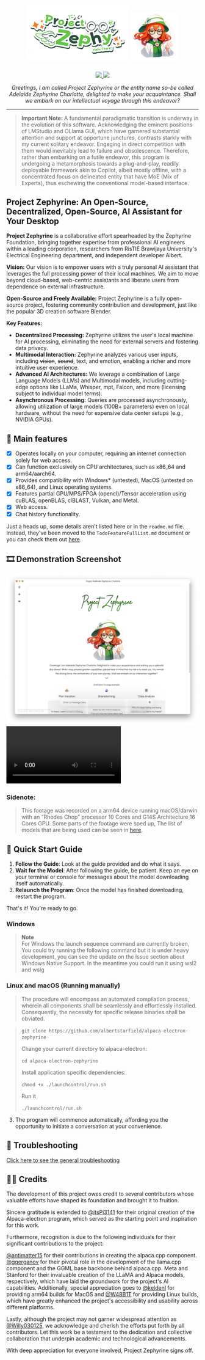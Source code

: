 <h1 align="center">

<sub>
<img src="https://github.com/albertstarfield/alpaca-electron-zephyrine/blob/main/documentation/ProjectZephy023LogoRenewal.png?raw=true" height=144>
</sub>
<sub>
<img src="https://github.com/albertstarfield/alpaca-electron-zephyrine/blob/main/usr/icon/png/512x512.png?raw=true" height=128>
</sub>
<br>
</h1>

<h5 align="center"> </h5>

<p align="center">
  <a href="https://nodejs.org">
    <img src="https://img.shields.io/badge/node.js-6DA55F?style=for-the-badge&logo=node.js&logoColor=white">
  </a>
  <a href="https://www.electronjs.org/">
    <img src="https://img.shields.io/badge/Electron-191970?style=for-the-badge&logo=Electron&logoColor=white">
  </a>
</p>

<p align="center"><i>Greetings, I am called Project Zephyrine or the entity name so-be called Adelaide Zephyrine Charlotte, delighted to make your acquaintance. Shall we embark on our intellectual voyage through this endeavor? </i></p>

<hr>

> **Important Note:**
> A fundamental paradigmatic transition is underway in the evolution of this software. Acknowledging the eminent positions of LMStudio and OLlama GUI, which have garnered substantial attention and support at opportune junctures, contrasts starkly with my current solitary endeavor. Engaging in direct competition with them would inevitably lead to failure and obsolescence. Therefore, rather than embarking on a futile endeavor, this program is undergoing a metamorphosis towards a plug-and-play, readily deployable framework akin to Copilot, albeit mostly offline, with a concentrated focus on delineated entity that have MoE (Mix of Experts), thus eschewing the conventional model-based interface.

## Project Zephyrine: An Open-Source, Decentralized, Open-Source, AI Assistant for Your Desktop

**Project Zephyrine** is a collaborative effort spearheaded by the Zephyrine Foundation, bringing together expertise from professional AI engineers within a leading corporation, researchers from RisTIE Brawijaya University's Electrical Engineering department, and independent developer Albert. 

**Vision:** Our vision is to empower users with a truly personal AI assistant that leverages the full processing power of their local machines. We aim to move beyond cloud-based, web-centric assistants and liberate users from dependence on external infrastructure.

**Open-Source and Freely Available:** Project Zephyrine is a fully open-source project, fostering community contribution and development, just like the popular 3D creation software Blender.

**Key Features:**

* **Decentralized Processing:** Zephyrine utilizes the user's local machine for AI processing, eliminating the need for external servers and fostering data privacy.
* **Multimodal Interaction:** Zephyrine analyzes various user inputs, including ~~vision~~, ~~sound~~, text, and emotion, enabling a richer and more intuitive user experience.
* **Advanced AI Architectures:** We leverage a combination of Large Language Models (LLMs) and Multimodal models, including cutting-edge options like LLaMa, Whisper, mpt, Falcon, and more (licensing subject to individual model terms).
* **Asynchronous Processing:** Queries are processed asynchronously, allowing utilization of large models (100B+ parameters) even on local hardware, without the need for expensive data center setups (e.g., NVIDIA GPUs).

## 📃 Main features

- [x] Operates locally on your computer, requiring an internet connection solely for web access.
- [x] Can function exclusively on CPU architectures, such as x86_64 and arm64/aarch64.
- [x] Provides compatibility with Windows* (untested), MacOS (untested on x86_64), and Linux operating systems.
- [x] Features partial GPU/MPS/FPGA (opencl)/Tensor acceleration using cuBLAS, openBLAS, clBLAST, Vulkan, and Metal.
- [x] Web access.
- [x] Chat history functionality.

Just a heads up, some details aren't listed here or in the `readme.md` file. Instead, they've been moved to the `TodoFeatureFullList.md` document or you can check them out [here](https://github.com/albertstarfield/alpaca-electron-zephyrine/blob/main/documentation/Developer%20Documentation/TodoFeatureFullList.md).




## 🎞 Demonstration Screenshot

![Demonstration](https://raw.githubusercontent.com/albertstarfield/alpaca-electron-zephyrine/main/documentation/demo-0.png)
![Demonstration_video](https://raw.githubusercontent.com/albertstarfield/alpaca-electron-zephyrine/main/documentation/demo-1.mp4)

### Sidenote:
> This footage was recorded on a arm64 device running macOS/darwin with an “Rhodes Chop” processor 10 Cores and G14S Architecture 16 Cores GPU. Some parts of the footage were sped up, The list of models that are being used can be seen in [here](https://raw.githubusercontent.com/albertstarfield/alpaca-electron-zephyrine/main/usr/engine_component/LLM_Model_Index.js).
## 🚀 Quick Start Guide

1. **Follow the Guide**: Look at the guide provided and do what it says.
2. **Wait for the Model**: After following the guide, be patient. Keep an eye on your terminal or console for messages about the model downloading itself automatically.
3. **Relaunch the Program**: Once the model has finished downloading, restart the program.

That's it! You're ready to go.

### Windows
> **Note**  
> For Windows the launch sequence command are currently broken, You could try running the following command but it is under heavy development, you can see the update on the Issue section about Windows Native Support. In the meantime you could run it using wsl2 and wslg

### Linux and macOS (Running manually)

> The procedure will encompass an automated compilation process, wherein all components shall be seamlessly and effortlessly installed. Consequently, the necessity for specific release binaries shall be obviated.

>
>```git clone https://github.com/albertstarfield/alpaca-electron-zephyrine```
>
>Change your current directory to alpaca-electron:
>
>```cd alpaca-electron-zephyrine```
>
>Install application specific dependencies: 
>
> ```chmod +x ./launchcontrol/run.sh ```
>
> Run it
>
> ```./launchcontrol/run.sh```


3. The program will commence automatically, affording you the opportunity to initiate a conversation at your convenience.

## 🔧 Troubleshooting

[Click here to see the general troubleshooting](https://github.com/albertstarfield/alpaca-electron-zephyrine/blob/main/documentation/Developer%20Documentation/Troubleshooting%20Quick%20Guide.md)

## 👨‍💻 Credits
The development of this project owes credit to several contributors whose valuable efforts have shaped its foundation and brought it to fruition.

Sincere gratitude is extended to [@itsPi3141](https://github.com/ItsPi3141/alpaca-electron)  for their original creation of the Alpaca-electron program, which served as the starting point and inspiration for this work.

Furthermore, recognition is due to the following individuals for their significant contributions to the project:

[@antimatter15](https://github.com/antimatter15/alpaca.cpp) for their contributions in creating the alpaca.cpp component.
[@ggerganov](https://github.com/ggerganov/llama.cpp) for their pivotal role in the development of the llama.cpp component and the GGML base backbone behind alpaca.cpp.
Meta and Stanford for their invaluable creation of the LLaMA and Alpaca models, respectively, which have laid the groundwork for the project's AI capabilities.
Additionally, special appreciation goes to [@keldenl](https://github.com/keldenl) for providing arm64 builds for MacOS and [@W48B1T](https://github.com/W48B1T) for providing Linux builds, which have greatly enhanced the project's accessibility and usability across different platforms.

Lastly, although the project may not garner widespread attention as [@Willy030125](https://github.com/Willy030125/alpaca-electron-GGML-v2-v3), we acknowledge and cherish the efforts put forth by all contributors. Let this work be a testament to the dedication and collective collaboration that underpin academic and technological advancements.

With deep appreciation for everyone involved, Project Zephyrine signs off.
